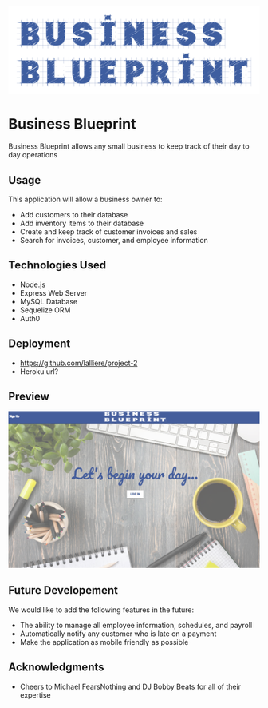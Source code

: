 <img src="./public/assets/bb3Blue.png">

# Business Blueprint

Business Blueprint allows any small business to keep track of their day to day operations


## Usage

This application will allow a business owner to:
- Add customers to their database
- Add inventory items to their database
- Create and keep track of customer invoices and sales
- Search for invoices, customer, and employee information


## Technologies Used

- Node.js
- Express Web Server
- MySQL Database
- Sequelize ORM
- Auth0


## Deployment

- https://github.com/lalliere/project-2
- Heroku url?


## Preview

<img src="./public/assets/landingPage.png">

## Future Developement

We would like to add the following features in the future:
- The ability to manage all employee information, schedules, and payroll
- Automatically notify any customer who is late on a payment
- Make the application as mobile friendly as possible

## Acknowledgments

* Cheers to Michael FearsNothing and DJ Bobby Beats for all of their expertise 